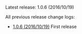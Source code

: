 Latest release: 1.0.6 (2016/10/19)

All previous release change logs:

* [1.0.6 (2016/10/19)](Documentation/Changelog/1.0.6.md) First release